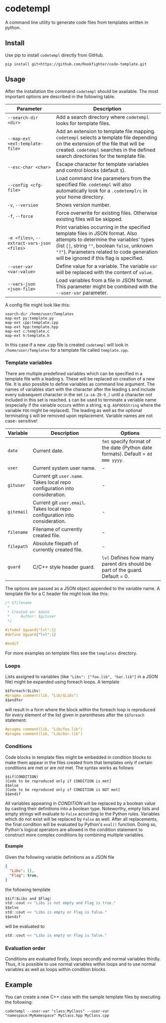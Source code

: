 # codetempl

A command line utility to generate code files from templates written in python.

## Install

Use pip to install ```codetempl``` directly from GitHub.

```
pip install git+https://github.com/Rookfighter/code-template.git
```

## Usage

After the installation the command ```codetempl``` should be available. The most
important options are described in the following table.

| Parameter                           | Description                                   |
|-------------------------------------|-----------------------------------------------|
| ```--search-dir <dir>```          | Add a search directory where ```codetempl``` looks for template files. |
| ```--map-ext <ext:template-file>``` | Add an extension to template file mapping. ```codetempl``` selects a template file depending on the extension of the file that will be created. ```codetempl``` searches in the defined search directories for the template file. |
| ```--esc-char <char>```           | Escape character for template variables and control blocks (default ```$```). |
| ```--config <cfg-file>```         | Load command line parameters from the specified file. ```codetempl``` will also automatically look for a ```.codetemplrc``` in your home directory. |
| ```-v```, ```--version```         | Shows version number. |
| ```-f```, ```--force```           | Force overwrite for existing files. Otherwise existing files will be skipped. |
| ```-e <files>```, ```--extract-vars-json <files>``` | Print variables occurring in the specified template files in JSON format. Also attempts to determine the variables' types (list ```[]```, string ```""```, boolean ```false```, unknown ```"?"```). Parameters related to code generation will be ignored if this flag is specified. |
| ```--user-var <var:value>```     | Define value for a variable. The variable ```var``` will be replaced with the content of ```value```. |
| ```--vars-json <json-file>```    | Load variables from a file in JSON format. This parameter might be combined with the ```--user-var``` parameter. |

A config file might look like this:

```
search-dir /home/user/Templates
map-ext py:template.py
map-ext cpp:template.cpp
map-ext hpp:template.hpp
map-ext c:template.c
map-ext h:template.h
```

In this case if a new .cpp file is created ```codetempl``` will look in
```/home/user/Templates``` for a template file called ```template.cpp```.

### Template variables

There are multiple predefined variables which can be specified in a template
file with a leading ```$```. These will be replaced on creation of a new file.
It is also possible to define variables as command line argument. The names of
variables start with the character after the leading ```$``` and include every
subsequent character in the set ```[a-zA-Z0-9_]``` until a character not included
in this set is reached. ```$``` can be used to terminate a veriable name
(especially if the variable occurs within a string, e.g. ```A$FOO$String``` where
the variable ```FOO``` might be replaced). The leading as well as the optional
terminating ```$``` will be removed upon replacement. Variable names are not case-
sensitive!

| Variable       | Description                       | Options                 |
|----------------|-----------------------------------|-------------------------|
| ```date```     | Current date.  | ```fmt``` specify format of the date (Python date formats). Default = ```dd mmm yyyy```. |
| ```user```     | Current system user name.          | - |
| ```gituser```  | Current git ```user.name```. Takes local repo configuration into consideration. | - |
| ```gitemail``` | Current git ```user.email```. Takes local repo configuration into consideration. | - |
| ```filename``` | Filename of currently created file. | - |
| ```filepath``` | Absolute filepath of currently created file. | - |
| ```guard```    | C/C++ style header guard. | ```lvl``` Defines how many parent dirs should be part of the guard. Default = 0. |

The options are passed as a JSON object appended to the variable name.
A template file for a C header file might look like this:

```c
/* $filename
 *
 * Created on: $date
 *     Author: $gituser
 */

#ifndef $guard{"lvl":1}
#define $guard{"lvl":1}

#endif
```

For more examples on template files see the ```templates``` directory.

### Loops
Lists assigned to variables (like ```"Libs": ["foo.lib", "bar.lib"]``` in a
JSON file) might be expanded using foreach loops. A template

```c
$$foreach($Libs)
#pragma comment(lib, "Lib/$Libs")
$$endfor
```

will result in a form where the block within the foreach loop is reproduced
for every element of the list given in parentheses after the ```$$foreach```
statement:

```c
#pragma comment(lib, "Lib/foo.lib")
#pragma comment(lib, "Lib/bar.lib")
```

### Conditions
Code blocks in template files might be embedded in condition blocks to make them
appear in the files created from that templates only if certain conditions are met
or are *not* met. The syntax works as follows:

```
$$if(CONDITION)
[Code to be reproduced only if CONDITION is met]
$$else
[Code to be reproduced only if CONDITION is NOT met]
$$endif
```

All variables appearing in *CONDITION* will be replaced by a boolean value by casting
their definitions into a boolean type. Noteworthy, empty lists and empty strings will
evaluate to ```False``` according to the Python rules. Variables which do not exist
will be replaced by ```False``` as well. After all replacements, the final condition
will be evaluated by Python's ```eval()``` function. Doing so, Python's logical
operators are allowed in the condition statement to construct more complex conditions
by combining multiple variables.

#### Example
Given the following variable definitions as a JSON file
```json
{
  "Libs": [],
  "Flag": true,
}
```
the following template
```c
$$if($Libs and $Flag)
std::cout << "Libs is not empty and Flag is true."
$$else
std::cout << "Libs is empty or Flag is false."
$$endif
```
will be evaluated to
```c
std::cout << "Libs is empty or Flag is false."
```

### Evaluation order
Conditions are evaluated firstly, loops secondly and normal variables thirdly. Thus,
it is possible to use normal variables within loops and to use normal variables as
well as loops within condition blocks.

## Example

You can create a new C++ class with the sample template files by executing
the following:

```
codetempl --user-var "class:MyClass" --user-var "namespace:MyNamespace" MyClass.hpp MyClass.cpp
```
